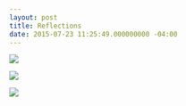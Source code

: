 ```yaml
---
layout: post
title: Reflections
date: 2015-07-23 11:25:49.000000000 -04:00
---
```

![](/content/images/2015/Jul/lotus1.gif)

![](/content/images/2015/Jul/lotus-2.gif)

![](/content/images/2015/Jul/lotus2.gif)
